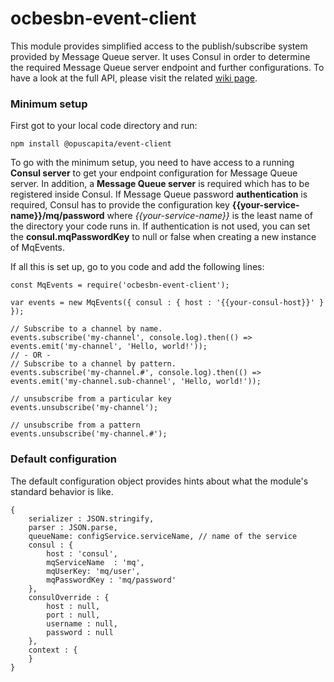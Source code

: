 # ocbesbn-event-client

This module provides simplified access to the publish/subscribe system provided by Message Queue server. It uses Consul in order to determine the required Message Queue server endpoint and further configurations. To have a look at the full API, please visit the related [wiki page](https://github.com/OpusCapita/event-client/wiki).

### Minimum setup
First got to your local code directory and run:
```
npm install @opuscapita/event-client
```
To go with the minimum setup, you need to have access to a running **Consul server** to get your endpoint configuration for Message Queue server. In addition, a **Message Queue server** is required which has to be registered inside Consul. If Message Queue password **authentication** is required, Consul has to provide the configuration key **{{your-service-name}}/mq/password** where *{{your-service-name}}* is the least name of the directory your code runs in. If authentication is not used, you can set the **consul.mqPasswordKey** to null or false when creating a new instance of MqEvents.

If all this is set up, go to you code and add the following lines:

```JS
const MqEvents = require('ocbesbn-event-client');

var events = new MqEvents({ consul : { host : '{{your-consul-host}}' } });

// Subscribe to a channel by name.
events.subscribe('my-channel', console.log).then(() => events.emit('my-channel', 'Hello, world!'));
// - OR -
// Subscribe to a channel by pattern.
events.subscribe('my-channel.#', console.log).then(() => events.emit('my-channel.sub-channel', 'Hello, world!'));

// unsubscribe from a particular key
events.unsubscribe('my-channel');

// unsubscribe from a pattern
events.unsubscribe('my-channel.#');
```

### Default configuration

The default configuration object provides hints about what the module's standard behavior is like.

```JS
{
    serializer : JSON.stringify,
    parser : JSON.parse,
    queueName: configService.serviceName, // name of the service
    consul : {
        host : 'consul',
        mqServiceName  : 'mq',
        mqUserKey: 'mq/user',
        mqPasswordKey : 'mq/password'
    },
    consulOverride : {
        host : null,
        port : null,
        username : null,
        password : null
    },
    context : {
    }
}
```
